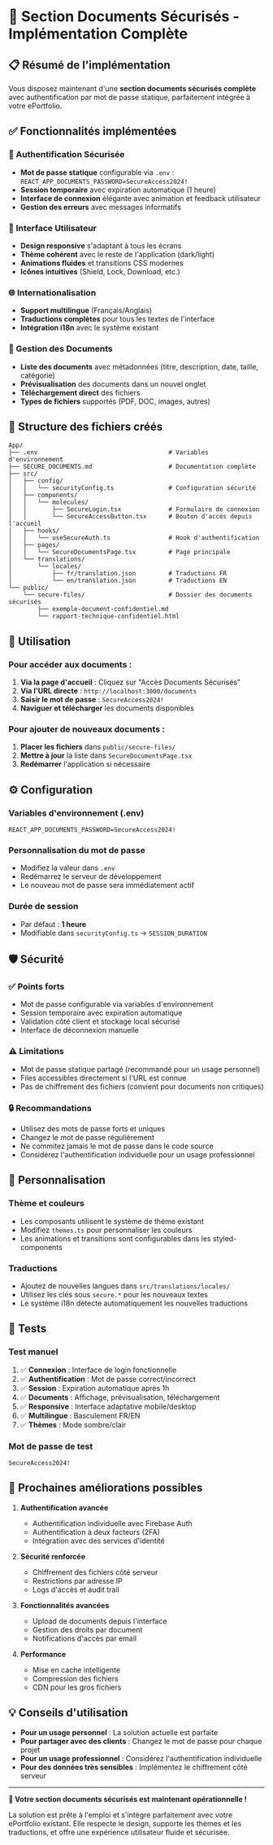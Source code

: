 # 🔐 Section Documents Sécurisés - Implémentation Complète

## 📋 Résumé de l'implémentation

Vous disposez maintenant d'une **section documents sécurisés complète** avec authentification par mot de passe statique, parfaitement intégrée à votre ePortfolio.

## ✅ Fonctionnalités implémentées

### 🔑 Authentification Sécurisée

- **Mot de passe statique** configurable via `.env` : `REACT_APP_DOCUMENTS_PASSWORD=SecureAccess2024!`
- **Session temporaire** avec expiration automatique (1 heure)
- **Interface de connexion** élégante avec animation et feedback utilisateur
- **Gestion des erreurs** avec messages informatifs

### 📱 Interface Utilisateur

- **Design responsive** s'adaptant à tous les écrans
- **Thème cohérent** avec le reste de l'application (dark/light)
- **Animations fluides** et transitions CSS modernes
- **Icônes intuitives** (Shield, Lock, Download, etc.)

### 🌐 Internationalisation

- **Support multilingue** (Français/Anglais)
- **Traductions complètes** pour tous les textes de l'interface
- **Intégration i18n** avec le système existant

### 📂 Gestion des Documents

- **Liste des documents** avec métadonnées (titre, description, date, taille, catégorie)
- **Prévisualisation** des documents dans un nouvel onglet
- **Téléchargement direct** des fichiers
- **Types de fichiers** supportés (PDF, DOC, images, autres)

## 📁 Structure des fichiers créés

```
App/
├── .env                                    # Variables d'environnement
├── SECURE_DOCUMENTS.md                     # Documentation complète
├── src/
│   ├── config/
│   │   └── securityConfig.ts               # Configuration sécurité
│   ├── components/
│   │   └── molecules/
│   │       ├── SecureLogin.tsx             # Formulaire de connexion
│   │       └── SecureAccessButton.tsx      # Bouton d'accès depuis l'accueil
│   ├── hooks/
│   │   └── useSecureAuth.ts                # Hook d'authentification
│   ├── pages/
│   │   └── SecureDocumentsPage.tsx         # Page principale
│   └── translations/
│       └── locales/
│           ├── fr/translation.json         # Traductions FR
│           └── en/translation.json         # Traductions EN
└── public/
    └── secure-files/                       # Dossier des documents sécurisés
        ├── exemple-document-confidentiel.md
        └── rapport-technique-confidentiel.html
```

## 🚀 Utilisation

### Pour accéder aux documents :

1. **Via la page d'accueil** : Cliquez sur "Accès Documents Sécurisés"
2. **Via l'URL directe** : `http://localhost:3000/documents`
3. **Saisir le mot de passe** : `SecureAccess2024!`
4. **Naviguer et télécharger** les documents disponibles

### Pour ajouter de nouveaux documents :

1. **Placer les fichiers** dans `public/secure-files/`
2. **Mettre à jour** la liste dans `SecureDocumentsPage.tsx`
3. **Redémarrer** l'application si nécessaire

## ⚙️ Configuration

### Variables d'environnement (.env)

```env
REACT_APP_DOCUMENTS_PASSWORD=SecureAccess2024!
```

### Personnalisation du mot de passe

- Modifiez la valeur dans `.env`
- Redémarrez le serveur de développement
- Le nouveau mot de passe sera immédiatement actif

### Durée de session

- Par défaut : **1 heure**
- Modifiable dans `securityConfig.ts` → `SESSION_DURATION`

## 🛡️ Sécurité

### ✅ Points forts

- Mot de passe configurable via variables d'environnement
- Session temporaire avec expiration automatique
- Validation côté client et stockage local sécurisé
- Interface de déconnexion manuelle

### ⚠️ Limitations

- Mot de passe statique partagé (recommandé pour un usage personnel)
- Files accessibles directement si l'URL est connue
- Pas de chiffrement des fichiers (convient pour documents non critiques)

### 🔒 Recommandations

- Utilisez des mots de passe forts et uniques
- Changez le mot de passe régulièrement
- Ne commitez jamais le mot de passe dans le code source
- Considérez l'authentification individuelle pour un usage professionnel

## 🎨 Personnalisation

### Thème et couleurs

- Les composants utilisent le système de thème existant
- Modifiez `themes.ts` pour personnaliser les couleurs
- Les animations et transitions sont configurables dans les styled-components

### Traductions

- Ajoutez de nouvelles langues dans `src/translations/locales/`
- Utilisez les clés sous `secure.*` pour les nouveaux textes
- Le système i18n détecte automatiquement les nouvelles traductions

## 🧪 Tests

### Test manuel

1. ✅ **Connexion** : Interface de login fonctionnelle
2. ✅ **Authentification** : Mot de passe correct/incorrect
3. ✅ **Session** : Expiration automatique après 1h
4. ✅ **Documents** : Affichage, prévisualisation, téléchargement
5. ✅ **Responsive** : Interface adaptative mobile/desktop
6. ✅ **Multilingue** : Basculement FR/EN
7. ✅ **Thèmes** : Mode sombre/clair

### Mot de passe de test

```
SecureAccess2024!
```

## 🔄 Prochaines améliorations possibles

1. **Authentification avancée**

   - Authentification individuelle avec Firebase Auth
   - Authentification à deux facteurs (2FA)
   - Intégration avec des services d'identité

2. **Sécurité renforcée**

   - Chiffrement des fichiers côté serveur
   - Restrictions par adresse IP
   - Logs d'accès et audit trail

3. **Fonctionnalités avancées**

   - Upload de documents depuis l'interface
   - Gestion des droits par document
   - Notifications d'accès par email

4. **Performance**
   - Mise en cache intelligente
   - Compression des fichiers
   - CDN pour les gros fichiers

## 💡 Conseils d'utilisation

- **Pour un usage personnel** : La solution actuelle est parfaite
- **Pour partager avec des clients** : Changez le mot de passe pour chaque projet
- **Pour un usage professionnel** : Considérez l'authentification individuelle
- **Pour des données très sensibles** : Implémentez le chiffrement côté serveur

---

**🎉 Votre section documents sécurisés est maintenant opérationnelle !**

La solution est prête à l'emploi et s'intègre parfaitement avec votre ePortfolio existant. Elle respecte le design, supporte les thèmes et les traductions, et offre une expérience utilisateur fluide et sécurisée.
